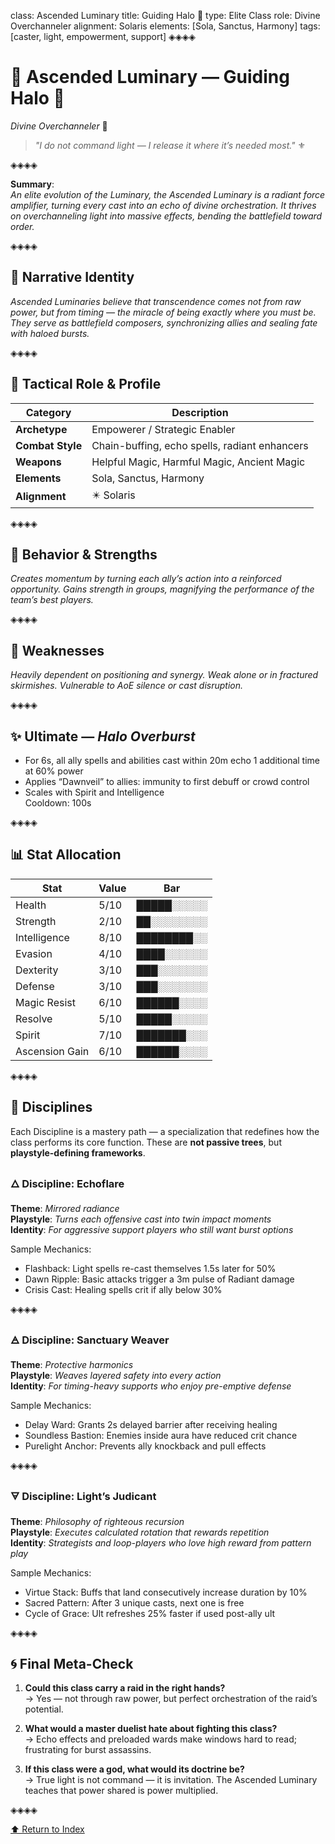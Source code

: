 class: Ascended Luminary
title: Guiding Halo 🌟
type: Elite Class
role: Divine Overchanneler
alignment: Solaris
elements: [Sola, Sanctus, Harmony]
tags: [caster, light, empowerment, support]
◈◈◈◈

# 🧿 Ascended Luminary — Guiding Halo 🌟  
*Divine Overchanneler* 🔱

> *"I do not command light — I release it where it’s needed most."* ⚜️

◈◈◈◈

**Summary**:  
_An elite evolution of the Luminary, the Ascended Luminary is a radiant force amplifier, turning every cast into an echo of divine orchestration. It thrives on overchanneling light into massive effects, bending the battlefield toward order._

◈◈◈◈

## 🧩 Narrative Identity  
_Ascended Luminaries believe that transcendence comes not from raw power, but from timing — the miracle of being exactly where you must be. They serve as battlefield composers, synchronizing allies and sealing fate with haloed bursts._

◈◈◈◈

## 📘 Tactical Role & Profile  

| Category        | Description                                       |
|----------------|----------------------------------------------------|
| **Archetype**   | Empowerer / Strategic Enabler   |
| **Combat Style**| Chain-buffing, echo spells, radiant enhancers   |
| **Weapons**     | Helpful Magic, Harmful Magic, Ancient Magic   |
| **Elements**    | Sola, Sanctus, Harmony   |
| **Alignment**   | ✴️ Solaris   |

◈◈◈◈

## 🧠 Behavior & Strengths  
_Creates momentum by turning each ally’s action into a reinforced opportunity. Gains strength in groups, magnifying the performance of the team’s best players._

◈◈◈◈

## 🔻 Weaknesses  
_Heavily dependent on positioning and synergy. Weak alone or in fractured skirmishes. Vulnerable to AoE silence or cast disruption._

◈◈◈◈

## ✨ Ultimate — *Halo Overburst*  
- For 6s, all ally spells and abilities cast within 20m echo 1 additional time at 60% power
- Applies “Dawnveil” to allies: immunity to first debuff or crowd control
- Scales with Spirit and Intelligence  
Cooldown: 100s

◈◈◈◈

## 📊 Stat Allocation  

| Stat            | Value | Bar           |
|-----------------|--------|---------------|
| Health         | 5/10   | █████░░░░░     |
| Strength       | 2/10   | ██░░░░░░░░     |
| Intelligence   | 8/10   | ████████░░     |
| Evasion        | 4/10   | ████░░░░░░     |
| Dexterity      | 3/10   | ███░░░░░░░     |
| Defense        | 3/10   | ███░░░░░░░     |
| Magic Resist   | 6/10   | ██████░░░░     |
| Resolve        | 5/10   | █████░░░░░     |
| Spirit         | 7/10   | ███████░░░     |
| Ascension Gain | 6/10   | ██████░░░░     |

◈◈◈◈

## 🧭 Disciplines

Each Discipline is a mastery path — a specialization that redefines how the class performs its core function. These are **not passive trees**, but **playstyle-defining frameworks**.

### 🜂 Discipline: Echoflare
**Theme**: _Mirrored radiance_  
**Playstyle**: _Turns each offensive cast into twin impact moments_  
**Identity**: _For aggressive support players who still want burst options_  

Sample Mechanics:
- Flashback: Light spells re-cast themselves 1.5s later for 50%
- Dawn Ripple: Basic attacks trigger a 3m pulse of Radiant damage
- Crisis Cast: Healing spells crit if ally below 30%

◈◈◈◈
### 🜁 Discipline: Sanctuary Weaver
**Theme**: _Protective harmonics_  
**Playstyle**: _Weaves layered safety into every action_  
**Identity**: _For timing-heavy supports who enjoy pre-emptive defense_  

Sample Mechanics:
- Delay Ward: Grants 2s delayed barrier after receiving healing
- Soundless Bastion: Enemies inside aura have reduced crit chance
- Purelight Anchor: Prevents ally knockback and pull effects

◈◈◈◈
### 🜃 Discipline: Light’s Judicant
**Theme**: _Philosophy of righteous recursion_  
**Playstyle**: _Executes calculated rotation that rewards repetition_  
**Identity**: _Strategists and loop-players who love high reward from pattern play_  

Sample Mechanics:
- Virtue Stack: Buffs that land consecutively increase duration by 10%
- Sacred Pattern: After 3 unique casts, next one is free
- Cycle of Grace: Ult refreshes 25% faster if used post-ally ult

◈◈◈◈

## 🌀 Final Meta-Check

1. **Could this class carry a raid in the right hands?**  
→ Yes — not through raw power, but perfect orchestration of the raid’s potential.

2. **What would a master duelist hate about fighting this class?**  
→ Echo effects and preloaded wards make windows hard to read; frustrating for burst assassins.

3. **If this class were a god, what would its doctrine be?**  
→ True light is not command — it is invitation. The Ascended Luminary teaches that power shared is power multiplied.

◈◈◈◈

[⬆️ Return to Index](/index.html)
